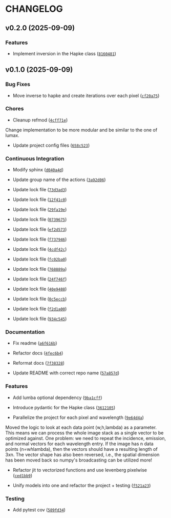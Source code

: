 # CHANGELOG


## v0.2.0 (2025-09-09)

### Features

- Implement inversion in the Hapke class
  ([`8160481`](https://github.com/arunoruto/reflectance-models/commit/81604817a276b5eb3b1bba1e190aa8f55992bb0a))


## v0.1.0 (2025-09-09)

### Bug Fixes

- Move inverse to hapke and create iterations over each pixel
  ([`cf20a75`](https://github.com/arunoruto/reflectance-models/commit/cf20a755f8f4094333b1d270079450219b4c1956))

### Chores

- Cleanup refmod
  ([`4cff71e`](https://github.com/arunoruto/reflectance-models/commit/4cff71eb7c5b8f8a560aff42071316a46f354107))

Change implementation to be more modular and be similar to the one of lumax.

- Update project config files
  ([`658c523`](https://github.com/arunoruto/reflectance-models/commit/658c523c7c1ce61c14261190382e2efa2570a61b))

### Continuous Integration

- Modify sphinx
  ([`d040a4d`](https://github.com/arunoruto/reflectance-models/commit/d040a4dd277a4cbaf4bf76d30aa178d228ab25a9))

- Update group name of the actions
  ([`3a92d06`](https://github.com/arunoruto/reflectance-models/commit/3a92d067bde13a39f10d968814d2ac991dfaf2f4))

- Update lock file
  ([`73d3ad3`](https://github.com/arunoruto/reflectance-models/commit/73d3ad3e9d82a55e09885a2f29cf1f3b15b2501c))

- Update lock file
  ([`12f41c0`](https://github.com/arunoruto/reflectance-models/commit/12f41c05c705eb0947090c1c77c83ee561bebc47))

- Update lock file
  ([`29fa19e`](https://github.com/arunoruto/reflectance-models/commit/29fa19e70be037137f024c44adb82b72d8d55438))

- Update lock file
  ([`0739675`](https://github.com/arunoruto/reflectance-models/commit/073967551badafc0a7dae1c1501fa7ba0c7a0366))

- Update lock file
  ([`ef2d573`](https://github.com/arunoruto/reflectance-models/commit/ef2d57361251e35eb1b70be051a68449b8ba8931))

- Update lock file
  ([`f737946`](https://github.com/arunoruto/reflectance-models/commit/f737946a73bbd1f01c87f5f29f1a2e7538aa61dd))

- Update lock file
  ([`4cdf42c`](https://github.com/arunoruto/reflectance-models/commit/4cdf42cc71aefa3dadd16fbf1ea7f2e1e65e92ea))

- Update lock file
  ([`fc02ba0`](https://github.com/arunoruto/reflectance-models/commit/fc02ba07acb8b7fe01e1434d7ee5ab1487e2907a))

- Update lock file
  ([`768889a`](https://github.com/arunoruto/reflectance-models/commit/768889a5226bc94c4e041957962ffe251c3a36e2))

- Update lock file
  ([`24f746f`](https://github.com/arunoruto/reflectance-models/commit/24f746f929d4d1918fca1ca44dd4b2fe909480c4))

- Update lock file
  ([`40e9488`](https://github.com/arunoruto/reflectance-models/commit/40e9488bd3b92fdb11791eb9b21a34da3c543928))

- Update lock file
  ([`0c5eccb`](https://github.com/arunoruto/reflectance-models/commit/0c5eccb044ba89bfc433194adc055c1f0d6f2274))

- Update lock file
  ([`f2d1a00`](https://github.com/arunoruto/reflectance-models/commit/f2d1a00f4837d89b1fa03bf91a3b5f4641de75c3))

- Update lock file
  ([`934c545`](https://github.com/arunoruto/reflectance-models/commit/934c5459d7c0324ab307137182ec66cbec0f21d9))

### Documentation

- Fix readme
  ([`a6f616b`](https://github.com/arunoruto/reflectance-models/commit/a6f616b58f011bad4a466dbc7992cb32b0425845))

- Refactor docs
  ([`4fec6b4`](https://github.com/arunoruto/reflectance-models/commit/4fec6b4d0a10fef37d78e4826f295bd35121b1b0))

- Reformat docs
  ([`7f38328`](https://github.com/arunoruto/reflectance-models/commit/7f38328c068872cf4d761bed8d38e2e97d5dda44))

- Update README with correct repo name
  ([`57a857d`](https://github.com/arunoruto/reflectance-models/commit/57a857d33bb3bf3f19bef05fa2d51d37e565465f))

### Features

- Add lumba optional dependency
  ([`9ba1cff`](https://github.com/arunoruto/reflectance-models/commit/9ba1cffda5da47c2b2ddcf03f91dc4256da7bd4b))

- Introduce pydantic for the Hapke class
  ([`3612105`](https://github.com/arunoruto/reflectance-models/commit/361210598822ef514110618c5b254d0966d088d0))

- Parallelize the project for each pixel and wavelength
  ([`9e64d4a`](https://github.com/arunoruto/reflectance-models/commit/9e64d4a5a2a9ac614b39c4190c0fa11edd28355c))

Moved the logic to look at each data point (w,h,lambda) as a parameter. This means we can process
  the whole image stack as a single vector to be optimized against. One problem: we need to repeat
  the incidence, emission, and normal vectors for each wavelength entry. If the image has n data
  points (n=w*h*lambda), then the vectors should have a resulting length of 3xn. The vector shape
  has also been reversed, i.e., the spatial dimension has been moved back so numpy's broadcasting
  can be utilized more!

- Refactor jit to vectorized functions and use levenberg pixelwise
  ([`ced1bb9`](https://github.com/arunoruto/reflectance-models/commit/ced1bb9335300b26315421366c90b7d53708a112))

- Unify models into one and refactor the project + testing
  ([`f521a23`](https://github.com/arunoruto/reflectance-models/commit/f521a23571011c361758bf899d453ab7d716f30f))

### Testing

- Add pytest cov
  ([`589fd34`](https://github.com/arunoruto/reflectance-models/commit/589fd344c7ecbe7b9a60942c32c3d8259dd2cb90))
